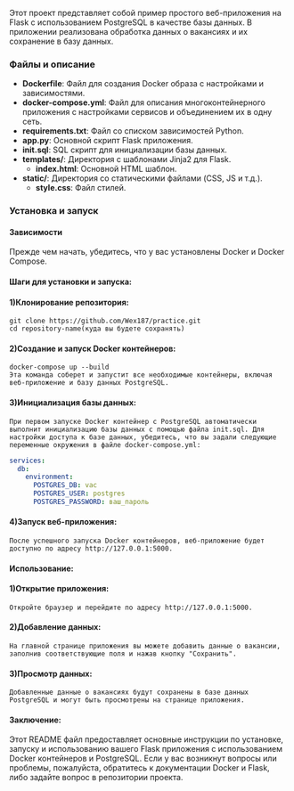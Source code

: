 Этот проект представляет собой пример простого веб-приложения на Flask с использованием PostgreSQL в качестве базы данных. В приложении реализована обработка данных о вакансиях и их сохранение в базу данных.

### Файлы и описание

- **Dockerfile**: Файл для создания Docker образа с настройками и зависимостями.
- **docker-compose.yml**: Файл для описания многоконтейнерного приложения с настройками сервисов и объединением их в одну сеть.
- **requirements.txt**: Файл со списком зависимостей Python.
- **app.py**: Основной скрипт Flask приложения.
- **init.sql**: SQL скрипт для инициализации базы данных.
- **templates/**: Директория с шаблонами Jinja2 для Flask.
  - **index.html**: Основной HTML шаблон.
- **static/**: Директория со статическими файлами (CSS, JS и т.д.).
  - **style.css**: Файл стилей.

### Установка и запуск

#### Зависимости

Прежде чем начать, убедитесь, что у вас установлены Docker и Docker Compose.

#### Шаги для установки и запуска:
  #### 1)Клонирование репозитория:
    git clone https://github.com/Wex187/practice.git
    cd repository-name(куда вы будете сохранять)

  #### 2)Создание и запуск Docker контейнеров:
    docker-compose up --build
    Эта команда соберет и запустит все необходимые контейнеры, включая веб-приложение и базу данных PostgreSQL.

  #### 3)Инициализация базы данных:
    При первом запуске Docker контейнер с PostgreSQL автоматически выполнит инициализацию базы данных с помощью файла init.sql. Для настройки доступа к базе данных, убедитесь, что вы задали следующие переменные окружения в файле docker-compose.yml:
```yaml
services:
  db:
    environment:
      POSTGRES_DB: vac
      POSTGRES_USER: postgres
      POSTGRES_PASSWORD: ваш_пароль
```


  #### 4)Запуск веб-приложения:
    После успешного запуска Docker контейнеров, веб-приложение будет доступно по адресу http://127.0.0.1:5000.
  

#### Использование:
  #### 1)Открытие приложения:
    Откройте браузер и перейдите по адресу http://127.0.0.1:5000.

  #### 2)Добавление данных:
    На главной странице приложения вы можете добавить данные о вакансии, заполнив соответствующие поля и нажав кнопку "Сохранить".

  #### 3)Просмотр данных:
    Добавленные данные о вакансиях будут сохранены в базе данных PostgreSQL и могут быть просмотрены на странице приложения.

#### Заключение:
  Этот README файл предоставляет основные инструкции по установке, запуску и использованию вашего Flask приложения с использованием Docker контейнеров и PostgreSQL. Если у вас возникнут вопросы или проблемы, пожалуйста, обратитесь к документации Docker и Flask, либо задайте вопрос в репозитории проекта.

  
